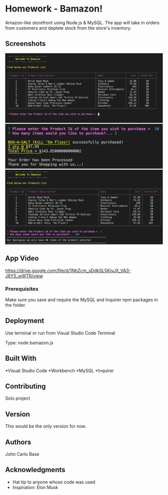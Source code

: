 # Homework - Bamazon!

Amazon-like storefront using Node.js & MySQL.  The app will take in orders from customers and deplete stock from the store's inventory. 

## Screenshots

<img src="misc/ScreenShot3.png">
<img src="misc/ScreenShot2.png">
<img src="misc/ScreenShot1.png">

## App Video
https://drive.google.com/file/d/1NhZcm_sDdkSL5KiyJX_VA3-J8YS_wWTR/view

### Prerequisites

Make sure you save and require the MySQL and Inquirer npm packages in the folder.

## Deployment

Use terminal or run from Visual Studio Code Terminal

Type:  node bamazon.js


## Built With
*Visual Studio Code
*Workbench
*MySQL 
*Inquirer 

## Contributing
Solo project

## Version
This would be the only version for now. 


## Authors

John Carlo Base

## Acknowledgments

* Hat tip to anyone whose code was used
* Inspiration: Elon Musk

